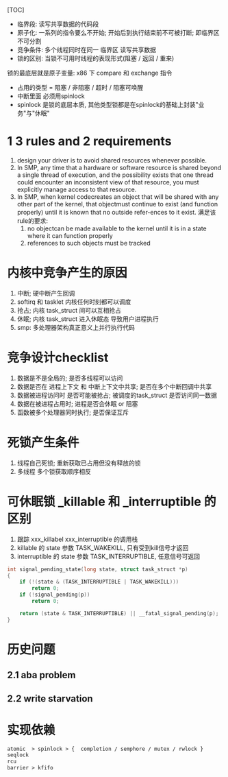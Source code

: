 [TOC]
+ 临界段: 读写共享数据的代码段
+ 原子化: 一系列的指令要么不开始; 开始后到执行结束前不可被打断; 即临界区不可分割
+ 竞争条件: 多个线程同时在同一 临界区 读写共享数据
+ 锁的区别: 当锁不可用时线程的表现形式(阻塞 / 返回 / 重来)

锁的最底层就是原子变量: x86 下 compare  和 exchange  指令

+ 占用的类型 = 阻塞 / 非阻塞 / 超时 / 阻塞可唤醒
+ 中断里面 必须用spinlock
+ spinlock 是锁的底层本质, 其他类型锁都是在spinlock的基础上封装"业务"与"休眠"

# 1 3 rules and 2 requirements
1. design your driver is to avoid shared resources whenever possible. 
2. In SMP, any time that a hardware or software resource is shared beyond a single thread of execution, and the possibility exists that one thread could encounter an inconsistent view of that resource, you must explicitly manage access to that resource.
3. In SMP, when kernel codecreates an object that will be shared with any other part of the kernel, that objectmust continue to exist (and function properly) until it is known that no outside refer-ences to it exist. 满足该rule的要求:
    1. no objectcan be made available to the kernel until it is in a state where it can function properly
    2. references to such objects must be tracked

# 内核中竞争产生的原因
1. 中断; 硬中断产生回调
2. softirq 和 tasklet 内核任何时刻都可以调度
3. 抢占; 内核 task_struct 间可以互相抢占
4. 休眠; 内核 task_struct 进入休眠态 导致用户进程执行
5.  smp: 多处理器架构真正意义上并行执行代码

# 竞争设计checklist
1. 数据是不是全局的; 是否多线程可以访问
2. 数据是否在  进程上下文 和 中断上下文中共享; 是否在多个中断回调中共享
3. 数据被进程访问时 是否可能被抢占; 被调度的task_struct 是否访问同一数据
4. 数据在被进程占用时; 进程是否会休眠 or 阻塞
5. 函数被多个处理器同时执行; 是否保证互斥

# 死锁产生条件
1. 线程自己死锁; 重新获取已占用但没有释放的锁
2. 多线程 多个锁获取顺序相反


# 可休眠锁 _killable 和 _interruptible 的区别
1. 跟踪 xxx_killabel xxx_interruptible 的调用栈
2. killable 的 state 参数 TASK_WAKEKILL, 只有受到kill信号才返回
3. interruptible 的 state 参数 TASK_INTERRUPTIBLE, 任意信号可返回
```c++
int signal_pending_state(long state, struct task_struct *p)
{
    if (!(state & (TASK_INTERRUPTIBLE | TASK_WAKEKILL)))
        return 0;
    if (!signal_pending(p))
        return 0;

    return (state & TASK_INTERRUPTIBLE) || __fatal_signal_pending(p);
}
```

# 历史问题
## 2.1 aba problem
## 2.2 write starvation

# 实现依赖
```txt
atomic  > spinlock > {  completion / semphore / mutex / rwlock }
seqlock
rcu
barrier > kfifo
```